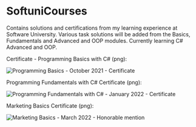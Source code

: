 # SoftuniCourses
Contains solutions and certifications from my learning experience at Software University. Various task solutions will be added from the Basics, Fundamentals and Advanced and OOP modules. Currently learning C# Advanced and OOP.

Certificate - Programming Basics with C# (png):

![Programming Basics - October 2021 - Certificate](https://user-images.githubusercontent.com/55868166/197205735-ed8a9bec-f56b-44b6-bb95-7540a8c8b9d9.jpeg)

Programming Fundamentals with C# Certificate (png):

![Programming Fundamentals with C# - January 2022 - Certificate](https://user-images.githubusercontent.com/55868166/197205707-b67ef148-be39-49ea-89f8-bf64a42cded6.jpeg)

Marketing Basics Certificate (png):

![Marketing Basics - March 2022 - Honorable mention](https://user-images.githubusercontent.com/55868166/197204411-67be4f33-76ab-4392-861e-1aedd8d57dee.png)
